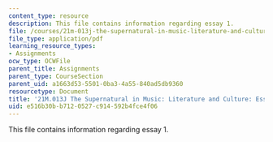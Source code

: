 ```yaml
---
content_type: resource
description: This file contains information regarding essay 1.
file: /courses/21m-013j-the-supernatural-in-music-literature-and-culture-fall-2013/e516b30bb7120527c914592b4fce4f06_MIT21M_013JF13_Essay_1.pdf
file_type: application/pdf
learning_resource_types:
- Assignments
ocw_type: OCWFile
parent_title: Assignments
parent_type: CourseSection
parent_uid: a1663d53-5501-0ba3-4a55-840ad5db9360
resourcetype: Document
title: '21M.013J The Supernatural in Music: Literature and Culture: Essay 1'
uid: e516b30b-b712-0527-c914-592b4fce4f06
---
```

This file contains information regarding essay 1.

